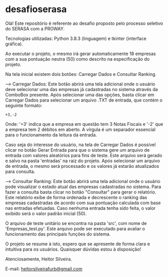 # desafioserasa
Olá!
Este repositório é referente ao desafio proposto pelo processo seletivo do SERASA com a PROWAY.

Tecnologias utilizadas: Python 3.8.3 (linguagem) e tkinter (interface gráfica).

Ao executar o projeto, o mesmo irá gerar automaticamente 18 empresas com a sua pontuação neutra (50) como descrito na especificação do projeto.

Na tela inicial existem dois botões: Carregar Dados e Consultar Ranking.

  --> Carregar Dados: Este botão abrirá uma tela adicional onde o usuário deve selecionar uma das empresas já cadastradas no sistema através da ComboBox presente. Após selecionar uma das opções, basta clicar em Carregar Dados para selecionar um arquivo .TXT de entrada, que contém o seguinte formato:
  
    +3,-2
   
   Onde: '+3' indica que a empresa em questão tem 3 Notas Fiscais e '-2' que a empresa tem 2 débitos em aberto. A vírgula é um separador essencial para o funcionamento da leitura da entrada.
 
 Caso seja do interesse do usuário, na tela de Carregar Dados é possível clicar no botão Gerar Entrada para que o sistema gere um arquivo de entrada com valores aleatórios para fins de teste. Este arquivo será gerado e salvo na pasta 'entradas' na raiz do projeto.
 Após selecionar um arquivo de entrada, o mesmo será processado e os valores já estarão atualizados para consulta.
 
 --> Consultar Ranking: Este botão abrirá uma tela adicional onde o usuário pode visualizar o estado atual das empresas cadastradas no sistema. Para fazer a consulta basta clicar no botão "Consultar" para gerar o relatório.
 Este relatório exibe de forma ordenada e decrescente o ranking das empresas cadastradas de acordo com sua pontuação calculada com base nas entradas efetuadas. Caso nenhuma entrada tenha sido feita, o valor exibido será o valor padrão inicial (50).
 
O arquivo de teste unitário se encontra na pasta 'src', com nome de 'Empresas_test.py'. Este arquivo pode ser executado para avaliar o funcionamento das principais funções do sistema.

O projeto se resume à isto, espero que se apresente de forma clara e intuitiva para os usuários. Quaisquer dúvidas estou à disposição!

Atenciosamente, Heitor Silveira.

E-mail: heitorsilveirafurb@gmail.com
